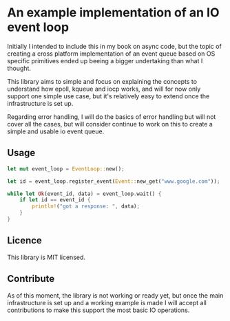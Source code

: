# An example implementation of an IO event loop

Initially I intended to include this in my book on async code, but the topic of creating a cross platform implementation of an event queue based on OS specific primitives ended up beeing a bigger undertaking than what I thought.

This library aims to simple and focus on explaining the concepts to understand how epoll, kqueue and iocp works, and will for now only support one simple use case, but it's relatively easy to extend once the infrastructure is set up.

Regarding error handling, I will do the basics of error handling but will not cover all the cases, but will consider continue to work on this to create a simple and usable io event queue.

## Usage

```rust
let mut event_loop = EventLoop::new();

let id = event_loop.register_event(Event::new_get("www.google.com"));

while let Ok(event_id, data) = event_loop.wait() {
    if let id == event_id {
        println!("got a response: ", data);
    }
}
```

## Licence
This library is MIT licensed.

## Contribute
As of this moment, the library is not working or ready yet, but once the main infrastructure is set up and a working example is made I will accept all contributions to make this support the most basic IO operations.

